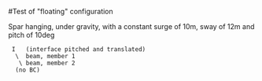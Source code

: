 #Test of "floating" configuration

Spar hanging, under gravity, with a constant surge of 10m, sway of 12m and pitch of 10deg


```
 I   (interface pitched and translated) 
  \  beam, member 1
   \ beam, member 2
  (no BC)

```

